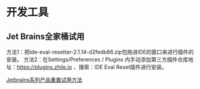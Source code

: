 # 开发工具

## Jet Brains全家桶试用

方法1：把ide-eval-resetter-2.1.14-d2fedb86.zip包拖进IDE的窗口来进行插件的安装。
方法2：在Settings/Preferences / Plugins 内手动添加第三方插件仓库地址：https://plugins.zhile.io ，搜索：IDE Eval Reset插件进行安装。

[Jetbrains系列产品重置试用方法](https://zhile.io/2020/11/18/jetbrains-eval-reset-da33a93d.html)